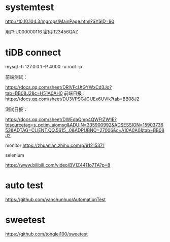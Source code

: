 # systemtest

http://10.10.104.3/mgrops/MainPage.html?SYSID=90

用户:U000000116   密码:123456QAZ

 # tiDB connect 
 
mysql -h 127.0.0.1 -P 4000 -u root -p

 前端测试： 
 
https://docs.qq.com/sheet/DRlVFcUtGYWxCd3Jo?tab=BB08J2&c=H51A0AH0
前端日报： 
https://docs.qq.com/sheet/DU3VPSGJGUEx6UVlk?tab=BB08J2


测试日报： 

https://docs.qq.com/sheet/DWEdaQmp4QWFtZW1E?tdsourcetag=s_pctim_aiomsg&ADUIN=335900992&ADSESSION=1590373653&ADTAG=CLIENT.QQ.5615_.0&ADPUBNO=27006&c=A10A0A0&tab=BB08J2

monitor 
https://zhuanlan.zhihu.com/p/91215371

selenium 


https://www.bilibili.com/video/BV1Z4411o7TA?p=8

# auto test 


https://github.com/yanchunhuo/AutomationTest
# sweetest 

https://github.com/tonglei100/sweetest


